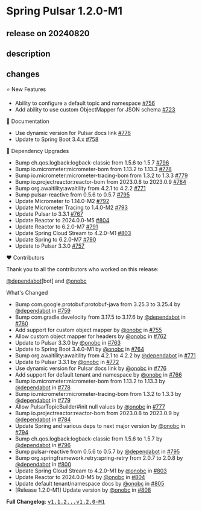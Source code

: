 # Spring Pulsar 1.2.0-M1

## release on 20240820
## description
## changes
⭐ New Features

* Ability to configure a default topic and namespace <a href="https://github.com/spring-projects/spring-pulsar/issues/756" data-hovercard-type="issue" data-hovercard-url="/spring-projects/spring-pulsar/issues/756/hovercard">#756</a>
* Add ability to use custom ObjectMapper for JSON schema <a href="https://github.com/spring-projects/spring-pulsar/issues/723" data-hovercard-type="issue" data-hovercard-url="/spring-projects/spring-pulsar/issues/723/hovercard">#723</a>

📔 Documentation

* Use dynamic version for Pulsar docs link <a href="https://github.com/spring-projects/spring-pulsar/pull/776" data-hovercard-type="pull_request" data-hovercard-url="/spring-projects/spring-pulsar/pull/776/hovercard">#776</a>
* Update to Spring Boot 3.4.x <a href="https://github.com/spring-projects/spring-pulsar/issues/758" data-hovercard-type="issue" data-hovercard-url="/spring-projects/spring-pulsar/issues/758/hovercard">#758</a>

🔨 Dependency Upgrades

* Bump ch.qos.logback:logback-classic from 1.5.6 to 1.5.7 <a href="https://github.com/spring-projects/spring-pulsar/pull/796" data-hovercard-type="pull_request" data-hovercard-url="/spring-projects/spring-pulsar/pull/796/hovercard">#796</a>
* Bump io.micrometer:micrometer-bom from 1.13.2 to 1.13.3 <a href="https://github.com/spring-projects/spring-pulsar/pull/778" data-hovercard-type="pull_request" data-hovercard-url="/spring-projects/spring-pulsar/pull/778/hovercard">#778</a>
* Bump io.micrometer:micrometer-tracing-bom from 1.3.2 to 1.3.3 <a href="https://github.com/spring-projects/spring-pulsar/pull/779" data-hovercard-type="pull_request" data-hovercard-url="/spring-projects/spring-pulsar/pull/779/hovercard">#779</a>
* Bump io.projectreactor:reactor-bom from 2023.0.8 to 2023.0.9 <a href="https://github.com/spring-projects/spring-pulsar/pull/784" data-hovercard-type="pull_request" data-hovercard-url="/spring-projects/spring-pulsar/pull/784/hovercard">#784</a>
* Bump org.awaitility:awaitility from 4.2.1 to 4.2.2 <a href="https://github.com/spring-projects/spring-pulsar/pull/771" data-hovercard-type="pull_request" data-hovercard-url="/spring-projects/spring-pulsar/pull/771/hovercard">#771</a>
* Bump pulsar-reactive from 0.5.6 to 0.5.7 <a href="https://github.com/spring-projects/spring-pulsar/pull/795" data-hovercard-type="pull_request" data-hovercard-url="/spring-projects/spring-pulsar/pull/795/hovercard">#795</a>
* Update Micrometer to 1.14.0-M2 <a href="https://github.com/spring-projects/spring-pulsar/issues/792" data-hovercard-type="issue" data-hovercard-url="/spring-projects/spring-pulsar/issues/792/hovercard">#792</a>
* Update Micrometer Tracing to 1.4.0-M2 <a href="https://github.com/spring-projects/spring-pulsar/issues/793" data-hovercard-type="issue" data-hovercard-url="/spring-projects/spring-pulsar/issues/793/hovercard">#793</a>
* Update Pulsar to 3.3.1 <a href="https://github.com/spring-projects/spring-pulsar/issues/767" data-hovercard-type="issue" data-hovercard-url="/spring-projects/spring-pulsar/issues/767/hovercard">#767</a>
* Update Reactor to 2024.0.0-M5 <a href="https://github.com/spring-projects/spring-pulsar/pull/804" data-hovercard-type="pull_request" data-hovercard-url="/spring-projects/spring-pulsar/pull/804/hovercard">#804</a>
* Update Reactor to 6.2.0-M7 <a href="https://github.com/spring-projects/spring-pulsar/issues/791" data-hovercard-type="issue" data-hovercard-url="/spring-projects/spring-pulsar/issues/791/hovercard">#791</a>
* Update Spring Cloud Stream to 4.2.0-M1 <a href="https://github.com/spring-projects/spring-pulsar/pull/803" data-hovercard-type="pull_request" data-hovercard-url="/spring-projects/spring-pulsar/pull/803/hovercard">#803</a>
* Update Spring to 6.2.0-M7 <a href="https://github.com/spring-projects/spring-pulsar/issues/790" data-hovercard-type="issue" data-hovercard-url="/spring-projects/spring-pulsar/issues/790/hovercard">#790</a>
* Update to Pulsar 3.3.0 <a href="https://github.com/spring-projects/spring-pulsar/issues/757" data-hovercard-type="issue" data-hovercard-url="/spring-projects/spring-pulsar/issues/757/hovercard">#757</a>

❤️ Contributors

Thank you to all the contributors who worked on this release:

<a class="user-mention notranslate" data-hovercard-type="organization" data-hovercard-url="/orgs/dependabot/hovercard" data-octo-click="hovercard-link-click" data-octo-dimensions="link_type:self" href="https://github.com/dependabot">@dependabot</a>[bot] and <a class="user-mention notranslate" data-hovercard-type="user" data-hovercard-url="/users/onobc/hovercard" data-octo-click="hovercard-link-click" data-octo-dimensions="link_type:self" href="https://github.com/onobc">@onobc</a>

What's Changed

* Bump com.google.protobuf:protobuf-java from 3.25.3 to 3.25.4 by <a class="user-mention notranslate" data-hovercard-type="organization" data-hovercard-url="/orgs/dependabot/hovercard" data-octo-click="hovercard-link-click" data-octo-dimensions="link_type:self" href="https://github.com/dependabot">@dependabot</a> in <a class="issue-link js-issue-link" data-error-text="Failed to load title" data-id="2433399929" data-permission-text="Title is private" data-url="https://github.com/spring-projects/spring-pulsar/issues/759" data-hovercard-type="pull_request" data-hovercard-url="/spring-projects/spring-pulsar/pull/759/hovercard" href="https://github.com/spring-projects/spring-pulsar/pull/759">#759</a>
* Bump com.gradle.develocity from 3.17.5 to 3.17.6 by <a class="user-mention notranslate" data-hovercard-type="organization" data-hovercard-url="/orgs/dependabot/hovercard" data-octo-click="hovercard-link-click" data-octo-dimensions="link_type:self" href="https://github.com/dependabot">@dependabot</a> in <a class="issue-link js-issue-link" data-error-text="Failed to load title" data-id="2433399954" data-permission-text="Title is private" data-url="https://github.com/spring-projects/spring-pulsar/issues/760" data-hovercard-type="pull_request" data-hovercard-url="/spring-projects/spring-pulsar/pull/760/hovercard" href="https://github.com/spring-projects/spring-pulsar/pull/760">#760</a>
* Add support for custom object mapper by <a class="user-mention notranslate" data-hovercard-type="user" data-hovercard-url="/users/onobc/hovercard" data-octo-click="hovercard-link-click" data-octo-dimensions="link_type:self" href="https://github.com/onobc">@onobc</a> in <a class="issue-link js-issue-link" data-error-text="Failed to load title" data-id="2428783834" data-permission-text="Title is private" data-url="https://github.com/spring-projects/spring-pulsar/issues/755" data-hovercard-type="pull_request" data-hovercard-url="/spring-projects/spring-pulsar/pull/755/hovercard" href="https://github.com/spring-projects/spring-pulsar/pull/755">#755</a>
* Allow custom object mapper for headers by <a class="user-mention notranslate" data-hovercard-type="user" data-hovercard-url="/users/onobc/hovercard" data-octo-click="hovercard-link-click" data-octo-dimensions="link_type:self" href="https://github.com/onobc">@onobc</a> in <a class="issue-link js-issue-link" data-error-text="Failed to load title" data-id="2436825682" data-permission-text="Title is private" data-url="https://github.com/spring-projects/spring-pulsar/issues/762" data-hovercard-type="pull_request" data-hovercard-url="/spring-projects/spring-pulsar/pull/762/hovercard" href="https://github.com/spring-projects/spring-pulsar/pull/762">#762</a>
* Update to Pulsar 3.3.0 by <a class="user-mention notranslate" data-hovercard-type="user" data-hovercard-url="/users/onobc/hovercard" data-octo-click="hovercard-link-click" data-octo-dimensions="link_type:self" href="https://github.com/onobc">@onobc</a> in <a class="issue-link js-issue-link" data-error-text="Failed to load title" data-id="2438467203" data-permission-text="Title is private" data-url="https://github.com/spring-projects/spring-pulsar/issues/763" data-hovercard-type="pull_request" data-hovercard-url="/spring-projects/spring-pulsar/pull/763/hovercard" href="https://github.com/spring-projects/spring-pulsar/pull/763">#763</a>
* Update to Spring Boot 3.4.0-M1 by <a class="user-mention notranslate" data-hovercard-type="user" data-hovercard-url="/users/onobc/hovercard" data-octo-click="hovercard-link-click" data-octo-dimensions="link_type:self" href="https://github.com/onobc">@onobc</a> in <a class="issue-link js-issue-link" data-error-text="Failed to load title" data-id="2438969811" data-permission-text="Title is private" data-url="https://github.com/spring-projects/spring-pulsar/issues/764" data-hovercard-type="pull_request" data-hovercard-url="/spring-projects/spring-pulsar/pull/764/hovercard" href="https://github.com/spring-projects/spring-pulsar/pull/764">#764</a>
* Bump org.awaitility:awaitility from 4.2.1 to 4.2.2 by <a class="user-mention notranslate" data-hovercard-type="organization" data-hovercard-url="/orgs/dependabot/hovercard" data-octo-click="hovercard-link-click" data-octo-dimensions="link_type:self" href="https://github.com/dependabot">@dependabot</a> in <a class="issue-link js-issue-link" data-error-text="Failed to load title" data-id="2458887430" data-permission-text="Title is private" data-url="https://github.com/spring-projects/spring-pulsar/issues/771" data-hovercard-type="pull_request" data-hovercard-url="/spring-projects/spring-pulsar/pull/771/hovercard" href="https://github.com/spring-projects/spring-pulsar/pull/771">#771</a>
* Update to Pulsar 3.3.1 by <a class="user-mention notranslate" data-hovercard-type="user" data-hovercard-url="/users/onobc/hovercard" data-octo-click="hovercard-link-click" data-octo-dimensions="link_type:self" href="https://github.com/onobc">@onobc</a> in <a class="issue-link js-issue-link" data-error-text="Failed to load title" data-id="2458891307" data-permission-text="Title is private" data-url="https://github.com/spring-projects/spring-pulsar/issues/772" data-hovercard-type="pull_request" data-hovercard-url="/spring-projects/spring-pulsar/pull/772/hovercard" href="https://github.com/spring-projects/spring-pulsar/pull/772">#772</a>
* Use dynamic version for Pulsar docs link by <a class="user-mention notranslate" data-hovercard-type="user" data-hovercard-url="/users/onobc/hovercard" data-octo-click="hovercard-link-click" data-octo-dimensions="link_type:self" href="https://github.com/onobc">@onobc</a> in <a class="issue-link js-issue-link" data-error-text="Failed to load title" data-id="2459381880" data-permission-text="Title is private" data-url="https://github.com/spring-projects/spring-pulsar/issues/776" data-hovercard-type="pull_request" data-hovercard-url="/spring-projects/spring-pulsar/pull/776/hovercard" href="https://github.com/spring-projects/spring-pulsar/pull/776">#776</a>
* Add support for default tenant and namespace by <a class="user-mention notranslate" data-hovercard-type="user" data-hovercard-url="/users/onobc/hovercard" data-octo-click="hovercard-link-click" data-octo-dimensions="link_type:self" href="https://github.com/onobc">@onobc</a> in <a class="issue-link js-issue-link" data-error-text="Failed to load title" data-id="2447312620" data-permission-text="Title is private" data-url="https://github.com/spring-projects/spring-pulsar/issues/766" data-hovercard-type="pull_request" data-hovercard-url="/spring-projects/spring-pulsar/pull/766/hovercard" href="https://github.com/spring-projects/spring-pulsar/pull/766">#766</a>
* Bump io.micrometer:micrometer-bom from 1.13.2 to 1.13.3 by <a class="user-mention notranslate" data-hovercard-type="organization" data-hovercard-url="/orgs/dependabot/hovercard" data-octo-click="hovercard-link-click" data-octo-dimensions="link_type:self" href="https://github.com/dependabot">@dependabot</a> in <a class="issue-link js-issue-link" data-error-text="Failed to load title" data-id="2462390443" data-permission-text="Title is private" data-url="https://github.com/spring-projects/spring-pulsar/issues/778" data-hovercard-type="pull_request" data-hovercard-url="/spring-projects/spring-pulsar/pull/778/hovercard" href="https://github.com/spring-projects/spring-pulsar/pull/778">#778</a>
* Bump io.micrometer:micrometer-tracing-bom from 1.3.2 to 1.3.3 by <a class="user-mention notranslate" data-hovercard-type="organization" data-hovercard-url="/orgs/dependabot/hovercard" data-octo-click="hovercard-link-click" data-octo-dimensions="link_type:self" href="https://github.com/dependabot">@dependabot</a> in <a class="issue-link js-issue-link" data-error-text="Failed to load title" data-id="2462390539" data-permission-text="Title is private" data-url="https://github.com/spring-projects/spring-pulsar/issues/779" data-hovercard-type="pull_request" data-hovercard-url="/spring-projects/spring-pulsar/pull/779/hovercard" href="https://github.com/spring-projects/spring-pulsar/pull/779">#779</a>
* Allow PulsarTopicBuilder#init null values by <a class="user-mention notranslate" data-hovercard-type="user" data-hovercard-url="/users/onobc/hovercard" data-octo-click="hovercard-link-click" data-octo-dimensions="link_type:self" href="https://github.com/onobc">@onobc</a> in <a class="issue-link js-issue-link" data-error-text="Failed to load title" data-id="2462321291" data-permission-text="Title is private" data-url="https://github.com/spring-projects/spring-pulsar/issues/777" data-hovercard-type="pull_request" data-hovercard-url="/spring-projects/spring-pulsar/pull/777/hovercard" href="https://github.com/spring-projects/spring-pulsar/pull/777">#777</a>
* Bump io.projectreactor:reactor-bom from 2023.0.8 to 2023.0.9 by <a class="user-mention notranslate" data-hovercard-type="organization" data-hovercard-url="/orgs/dependabot/hovercard" data-octo-click="hovercard-link-click" data-octo-dimensions="link_type:self" href="https://github.com/dependabot">@dependabot</a> in <a class="issue-link js-issue-link" data-error-text="Failed to load title" data-id="2464891320" data-permission-text="Title is private" data-url="https://github.com/spring-projects/spring-pulsar/issues/784" data-hovercard-type="pull_request" data-hovercard-url="/spring-projects/spring-pulsar/pull/784/hovercard" href="https://github.com/spring-projects/spring-pulsar/pull/784">#784</a>
* Update Spring and various deps to next major version by <a class="user-mention notranslate" data-hovercard-type="user" data-hovercard-url="/users/onobc/hovercard" data-octo-click="hovercard-link-click" data-octo-dimensions="link_type:self" href="https://github.com/onobc">@onobc</a> in <a class="issue-link js-issue-link" data-error-text="Failed to load title" data-id="2469056105" data-permission-text="Title is private" data-url="https://github.com/spring-projects/spring-pulsar/issues/794" data-hovercard-type="pull_request" data-hovercard-url="/spring-projects/spring-pulsar/pull/794/hovercard" href="https://github.com/spring-projects/spring-pulsar/pull/794">#794</a>
* Bump ch.qos.logback:logback-classic from 1.5.6 to 1.5.7 by <a class="user-mention notranslate" data-hovercard-type="organization" data-hovercard-url="/orgs/dependabot/hovercard" data-octo-click="hovercard-link-click" data-octo-dimensions="link_type:self" href="https://github.com/dependabot">@dependabot</a> in <a class="issue-link js-issue-link" data-error-text="Failed to load title" data-id="2469484407" data-permission-text="Title is private" data-url="https://github.com/spring-projects/spring-pulsar/issues/796" data-hovercard-type="pull_request" data-hovercard-url="/spring-projects/spring-pulsar/pull/796/hovercard" href="https://github.com/spring-projects/spring-pulsar/pull/796">#796</a>
* Bump pulsar-reactive from 0.5.6 to 0.5.7 by <a class="user-mention notranslate" data-hovercard-type="organization" data-hovercard-url="/orgs/dependabot/hovercard" data-octo-click="hovercard-link-click" data-octo-dimensions="link_type:self" href="https://github.com/dependabot">@dependabot</a> in <a class="issue-link js-issue-link" data-error-text="Failed to load title" data-id="2469484327" data-permission-text="Title is private" data-url="https://github.com/spring-projects/spring-pulsar/issues/795" data-hovercard-type="pull_request" data-hovercard-url="/spring-projects/spring-pulsar/pull/795/hovercard" href="https://github.com/spring-projects/spring-pulsar/pull/795">#795</a>
* Bump org.springframework.retry:spring-retry from 2.0.7 to 2.0.8 by <a class="user-mention notranslate" data-hovercard-type="organization" data-hovercard-url="/orgs/dependabot/hovercard" data-octo-click="hovercard-link-click" data-octo-dimensions="link_type:self" href="https://github.com/dependabot">@dependabot</a> in <a class="issue-link js-issue-link" data-error-text="Failed to load title" data-id="2472453300" data-permission-text="Title is private" data-url="https://github.com/spring-projects/spring-pulsar/issues/800" data-hovercard-type="pull_request" data-hovercard-url="/spring-projects/spring-pulsar/pull/800/hovercard" href="https://github.com/spring-projects/spring-pulsar/pull/800">#800</a>
* Update Spring Cloud Stream to 4.2.0-M1 by <a class="user-mention notranslate" data-hovercard-type="user" data-hovercard-url="/users/onobc/hovercard" data-octo-click="hovercard-link-click" data-octo-dimensions="link_type:self" href="https://github.com/onobc">@onobc</a> in <a class="issue-link js-issue-link" data-error-text="Failed to load title" data-id="2474027733" data-permission-text="Title is private" data-url="https://github.com/spring-projects/spring-pulsar/issues/803" data-hovercard-type="pull_request" data-hovercard-url="/spring-projects/spring-pulsar/pull/803/hovercard" href="https://github.com/spring-projects/spring-pulsar/pull/803">#803</a>
* Update Reactor to 2024.0.0-M5 by <a class="user-mention notranslate" data-hovercard-type="user" data-hovercard-url="/users/onobc/hovercard" data-octo-click="hovercard-link-click" data-octo-dimensions="link_type:self" href="https://github.com/onobc">@onobc</a> in <a class="issue-link js-issue-link" data-error-text="Failed to load title" data-id="2474035325" data-permission-text="Title is private" data-url="https://github.com/spring-projects/spring-pulsar/issues/804" data-hovercard-type="pull_request" data-hovercard-url="/spring-projects/spring-pulsar/pull/804/hovercard" href="https://github.com/spring-projects/spring-pulsar/pull/804">#804</a>
* Update default tenant/namespace docs by <a class="user-mention notranslate" data-hovercard-type="user" data-hovercard-url="/users/onobc/hovercard" data-octo-click="hovercard-link-click" data-octo-dimensions="link_type:self" href="https://github.com/onobc">@onobc</a> in <a class="issue-link js-issue-link" data-error-text="Failed to load title" data-id="2474130949" data-permission-text="Title is private" data-url="https://github.com/spring-projects/spring-pulsar/issues/805" data-hovercard-type="pull_request" data-hovercard-url="/spring-projects/spring-pulsar/pull/805/hovercard" href="https://github.com/spring-projects/spring-pulsar/pull/805">#805</a>
* [Release 1.2.0-M1] Update version by <a class="user-mention notranslate" data-hovercard-type="user" data-hovercard-url="/users/onobc/hovercard" data-octo-click="hovercard-link-click" data-octo-dimensions="link_type:self" href="https://github.com/onobc">@onobc</a> in <a class="issue-link js-issue-link" data-error-text="Failed to load title" data-id="2475777470" data-permission-text="Title is private" data-url="https://github.com/spring-projects/spring-pulsar/issues/808" data-hovercard-type="pull_request" data-hovercard-url="/spring-projects/spring-pulsar/pull/808/hovercard" href="https://github.com/spring-projects/spring-pulsar/pull/808">#808</a>

<strong>Full Changelog</strong>: <a class="commit-link" href="https://github.com/spring-projects/spring-pulsar/compare/v1.1.2...v1.2.0-M1"><tt>v1.1.2...v1.2.0-M1</tt></a>

